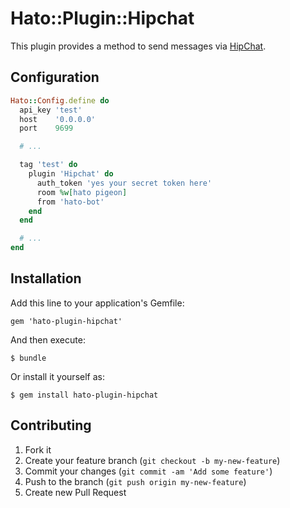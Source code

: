 # Hato::Plugin::Hipchat

This plugin provides a method to send messages via [HipChat](https://www.hipchat.com/).

## Configuration

```ruby
Hato::Config.define do
  api_key 'test'
  host    '0.0.0.0'
  port    9699

  # ...

  tag 'test' do
    plugin 'Hipchat' do
      auth_token 'yes your secret token here'
      room %w[hato pigeon]
      from 'hato-bot'
    end
  end

  # ...
end
```

## Installation

Add this line to your application's Gemfile:

    gem 'hato-plugin-hipchat'

And then execute:

    $ bundle

Or install it yourself as:

    $ gem install hato-plugin-hipchat

## Contributing

1. Fork it
2. Create your feature branch (`git checkout -b my-new-feature`)
3. Commit your changes (`git commit -am 'Add some feature'`)
4. Push to the branch (`git push origin my-new-feature`)
5. Create new Pull Request
